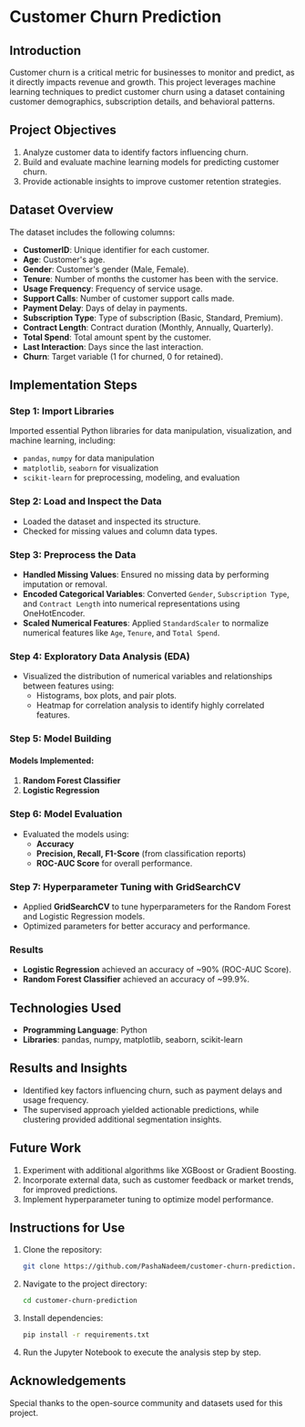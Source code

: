 # Customer Churn Prediction

## Introduction
Customer churn is a critical metric for businesses to monitor and predict, as it directly impacts revenue and growth. This project leverages machine learning techniques to predict customer churn using a dataset containing customer demographics, subscription details, and behavioral patterns.

## Project Objectives
1. Analyze customer data to identify factors influencing churn.
2. Build and evaluate machine learning models for predicting customer churn.
3. Provide actionable insights to improve customer retention strategies.

## Dataset Overview
The dataset includes the following columns:

- **CustomerID**: Unique identifier for each customer.
- **Age**: Customer's age.
- **Gender**: Customer's gender (Male, Female).
- **Tenure**: Number of months the customer has been with the service.
- **Usage Frequency**: Frequency of service usage.
- **Support Calls**: Number of customer support calls made.
- **Payment Delay**: Days of delay in payments.
- **Subscription Type**: Type of subscription (Basic, Standard, Premium).
- **Contract Length**: Contract duration (Monthly, Annually, Quarterly).
- **Total Spend**: Total amount spent by the customer.
- **Last Interaction**: Days since the last interaction.
- **Churn**: Target variable (1 for churned, 0 for retained).

## Implementation Steps

### Step 1: Import Libraries
Imported essential Python libraries for data manipulation, visualization, and machine learning, including:
- `pandas`, `numpy` for data manipulation
- `matplotlib`, `seaborn` for visualization
- `scikit-learn` for preprocessing, modeling, and evaluation

### Step 2: Load and Inspect the Data
- Loaded the dataset and inspected its structure.
- Checked for missing values and column data types.

### Step 3: Preprocess the Data
- **Handled Missing Values**: Ensured no missing data by performing imputation or removal.
- **Encoded Categorical Variables**: Converted `Gender`, `Subscription Type`, and `Contract Length` into numerical representations using OneHotEncoder.
- **Scaled Numerical Features**: Applied `StandardScaler` to normalize numerical features like `Age`, `Tenure`, and `Total Spend`.

### Step 4: Exploratory Data Analysis (EDA)
- Visualized the distribution of numerical variables and relationships between features using:
  - Histograms, box plots, and pair plots.
  - Heatmap for correlation analysis to identify highly correlated features.

### Step 5: Model Building
#### Models Implemented:
1. **Random Forest Classifier**
2. **Logistic Regression**

### Step 6: Model Evaluation
- Evaluated the models using:
  - **Accuracy**
  - **Precision, Recall, F1-Score** (from classification reports)
  - **ROC-AUC Score** for overall performance.

### Step 7: Hyperparameter Tuning with GridSearchCV
- Applied **GridSearchCV** to tune hyperparameters for the Random Forest and Logistic Regression models.
- Optimized parameters for better accuracy and performance.

### Results
- **Logistic Regression** achieved an accuracy of ~90% (ROC-AUC Score).
- **Random Forest Classifier** achieved an accuracy of ~99.9%.

## Technologies Used
- **Programming Language**: Python
- **Libraries**: pandas, numpy, matplotlib, seaborn, scikit-learn

## Results and Insights
- Identified key factors influencing churn, such as payment delays and usage frequency.
- The supervised approach yielded actionable predictions, while clustering provided additional segmentation insights.

## Future Work
1. Experiment with additional algorithms like XGBoost or Gradient Boosting.
2. Incorporate external data, such as customer feedback or market trends, for improved predictions.
3. Implement hyperparameter tuning to optimize model performance.

## Instructions for Use
1. Clone the repository:
   ```bash
   git clone https://github.com/PashaNadeem/customer-churn-prediction.git
   ```
2. Navigate to the project directory:
   ```bash
   cd customer-churn-prediction
   ```
3. Install dependencies:
   ```bash
   pip install -r requirements.txt
   ```
4. Run the Jupyter Notebook to execute the analysis step by step.

## Acknowledgements
Special thanks to the open-source community and datasets used for this project.


